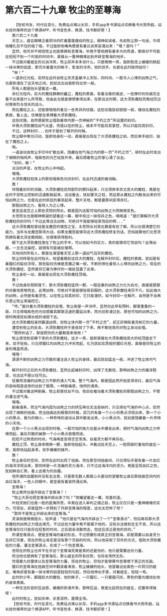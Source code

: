 # 第六百二十九章 牧尘的至尊海
        【告知书友，时代在变化，免费站点难以长存，手机app多书源站点切换看书大势所趋，站长给你推荐的这个换源APP，听书音色多、换源、找书都好使！】
       第六百二十九章
       天空上，姬玄眼睛泛着阴冷的盯着雷霆缠绕的牧尘，眼神如读者，先前牧尘那一句话，令得他瞳孔忍不住的缩了缩，不过旋即他嘴角便是有着讥讽笑容涌出来：“哦？是吗？”
       显然，他可并不相信牧尘也能够拥有至尊海，毕竟不管他拥有着多大的奇遇，都绝对不可能在短短不到一个时辰的时间中，直接从一重神魄难达到开辟至尊海的地步。
       不过面对着姬玄的讥讽冷笑，牧尘却并未多说什么，只是微微一笑，旋即脸庞上缓缓的掀起一抹冰寒的弧度，那充斥着雷光的眸子，愈发的冷冽，他的双手，也是在此时陡然结印！
       “咻！”
       一道赤红光柱，突然在此时自牧尘天灵盖暴冲上天际，同时间，一股令人心悸的凶煞之气，也是弥漫在了这天地之间，犹如远古凶兽即将出世一般。
       所有人都是抬头望着这一幕。
       赤红光柱内，巨大的魔柱静静的矗立，魔柱的表面，有着沧桑的痕迹，一些狰狞的伤痕完全看不出来是什么所导致，但由此也是能够想象得出来，在那远古时期，这大须弥魔柱究竟经历过何等惨烈与惊天的战斗。
       而在魔柱之上，还能够隐隐的看见一些奇异的纹路，这些纹路犹如锁链一般，缠绕在魔柱的表面，看上去，仿佛是在束缚着大须弥魔柱。
       这些纹路，自然便是牧尘借助着体内那一页神秘的“不朽之页”所设置的封印。
       毕竟大须弥魔柱凶气太盛，凭借以往的牧尘，根本不可能将其掌控，所以只能将其封印。
       不过，这种封印...也终于是到了解开的时候。
       牧尘眼中寒光闪动，旋即他身形一动，直接是出现在了大须弥魔柱之前，而后单手结印，拍在了魔柱之上。
       嗡。
       一道波动自牧尘手印中扩散出来，隐藏在他气海之内的那一页“不朽之页”，顿时在此时发出了细微的嗡鸣声，暗紫色的光芒绽放开来，最后顺着牧尘的掌心涌了出去。
       “封印，解！”
       淡淡的声音，在牧尘的心中响起。
       嗤嗤。
       大须弥魔柱柱体上的那些暗紫色光纹封印，在此时迅速的被消融。
       轰！
       伴随着封印的消融，大须弥魔柱突然剧烈的颤抖起来，只见得原本百丈庞大的魔柱，竟是在此时不受牧尘控制的迅速膨胀起来，远远看去，犹如擎天之柱，而且那从魔柱之内散发出来的可怕凶煞之力，也是在此时疯狂的暴涨起来，整片天地，都是霎那间变得赤红。
       那股凶煞之力，看得人为之心悸。
       甚至连高空之上那些灵院的院长，都是因为这股可怕的凶煞之力而微微变色。
       太苍院长也是眼神微凝的望着这一幕，眼中掠过一抹惊异之色，喃喃道：“是打算解开大须弥魔柱的封印吗？不过此等远古凶物，可绝对不是能够轻易驾驭的啊...”
       这大须弥魔柱曾经是龙魔宫的镇宫之宝，太苍院长对其也算是有些了解，所以也很清楚它的威力，当年与龙魔宫那场大战，如果龙魔宫能够将这大须弥魔柱修复的话，恐怕就算他们北苍灵院拥有着北溟龙鲲相助，也很难获得胜利。
       眼下这大须弥魔柱落在了牧尘的手中，可以他如今的实力，真的能够将它驾驭吗？此等凶器，一旦无法操控，就很有可能被反噬啊。
       天地间的所有人，都是在凝望着天空上那一道凶气滔天的魔柱。
       牧尘同样是在此时抬头，他望着眼前这巨大的魔柱，在解开封印后，魔柱的表面，犹如是有着猩红的裂纹浮现，那些裂纹仿佛是恶魔之嘴一般，不断的喷吐着惊人心悸的凶煞之力，现在的大须弥魔柱，显然是将它最为狰狞的一面给显露了出来。
       牧尘身形一动，直接是出现在大须弥魔柱顶端。
       轰！
       不过他身形刚刚落下，那大须弥魔柱猛然一颤，一股狂暴的凶煞之力化为血光，直接是狠狠的对着他席卷而去，此等凶物，可绝对不是能够轻易驯服的，这大须弥魔柱来历不凡，如此强大的凶物，必然是有着灵性，以往牧尘将其封印，它只能潜伏，如今封印一旦解开，自然是不会再乐意让牧尘来操控它。
       “哼。”面对着大须弥魔柱的反噬，牧尘倒是一声冷哼，显然对此早有预料，脚掌重重的一跺，只见得暗紫色的光纹顺着其脚掌迅速的蔓延出来，而光纹弥漫过处，那些可怕的凶煞之力，顿时再度犹如潮水般的减弱下去。
       这大须弥魔柱虽然霸道凶悍，但牧尘体内那一页“不朽之页”，却正好拥有着克制它的力量。
       遭受到牧尘的反击，大须弥魔柱终于是收敛了下来，再不敢轻易的对牧尘发动反噬。
       “既然听话了，那就把你的力量都借来用用！”
       牧尘感觉到安静下来的大须弥魔柱，这才一笑，旋即直接在大须弥魔柱庞大的柱顶盘坐下来，双手轻抬，只见得猩红的凶煞之力冲天而起，化为犹如实质般的猩红光柱，直接是将牧尘的身形掩盖而进。
       嗤嗤！
       源源不断的凶煞之力尽数的灌注进入牧尘的身体，最后犹如猛龙一般，冲进了牧尘体内气海。
       解开封印之后的大须弥魔柱，显然比起被封印时，凶悍了无数倍，那种凶煞之力的雄浑程度，也远远不是以往可比。
       狂暴而浩瀚的凶煞之力不断的涌入气海，整个气海内，都是因此而开始变得赤红，最后气海的容纳程度逐渐的达到了极限，一种剧痛感，悄然的涌来。
       不过面对着这种剧痛，牧尘却是纹丝不动，依旧在催动着大须弥魔柱将那股凶煞之力，不管的灌注进气海。
       嗤嗤。
       剧痛涌来，而当气海内因为凶煞之力的挤压再也无法容纳时，只见得在气海的中心点，突然出现了细微的扭曲，而当扭曲达到极致的时候，突兀的有着一个小小的黑点浮现出来，那一个小小的黑点，极为的微小，一种奇特的波动从其中散发出来，小小黑点内，犹如是隐藏着一片奇特的小天地。
       在那一个小小黑点出现的时候，一股可怕的吸力也是从中爆发出来，顿时气海内凶煞之力呼啸而起，最后尽数的被那一个小小黑点吞噬而进。
       短短不过熟悉的时间，气海再度变得空空荡荡，丝毫灵力都不再存在。
       魔柱之顶，牧尘身体微微一颤，旋即他抬起头，冲着远处天空上，一脸阴森盯着他的姬玄一笑，旋即他站起身来，双手缓缓的摊开。
       轰！
       牧尘身后的空间，突然在此时出现了扭曲，而在那空间扭曲间，只见得似乎是有着一片血红的海洋浮现出来，那同样是一片浩瀚的灵力海洋，只不过这海洋内的灵力，竟是呈现血红之色，犹如鲜血汇聚，看上去极为的血腥。
       但所谓的血腥倒并没有去注意，只是那无数人都是心头震动的望着牧尘身后那扭曲空间内的血红海洋，一些人的眼中，甚至是有着骇然涌出来。
       至尊海！
       牧尘竟然也是开辟出了至尊海？！
       “牧尘大哥也把至尊海开辟出来了吗？”雨曦望着这一幕，惊喜的道。
       叶轻灵她们也是一脸的匪夷所思，毕竟在进入审判之镜之前，牧尘仅仅只是一重神魄难的实力，可现在，却是猛然一步跨到了开辟至尊海的程度，这也太恐怖了吧？
       “那并不是牧尘开辟出来的至尊海。”
       灵溪倒是微微摇头，轻声道：“他只是在气海内开辟出了一个“至尊源点”，然后再将那大须弥魔柱的凶煞之力借去填充，不过这些力量毕竟不是属于他的，没有办法做到生生不息，所以这至尊海仅仅只能存在短暂的时间，之后就会消散而去，但这应该正是他的目的。”
       所谓至尊源点，便是至尊海的最初形态，不过想要形成真正的至尊海，却是需要以自身灵力去将它完善，现在的牧尘肯定是没有那个充裕的时间，所以他采取了另外的方式，借助大须弥魔柱的力量，灌注至尊源点，形成了一个伪至尊海。
       但现在的牧尘也并不在乎这个至尊海究竟是真的还是伪的，他只是需要这份力量。
       而当他也是拥有了至尊海后，那么姬玄的所有优势，也将会荡然无存。
       凭借着九纹雷体以及至尊海的力量，现在的牧尘，恐怕才能够算作至尊境下真正的无敌。
       猩红的至尊海在扭曲空间中翻滚着涛浪，牧尘缓缓的抬头，他望着远处面色一片阴沉的姬玄，嘴角却是有着一抹冰寒的弧度轻轻的勾起，然后他伸出手掌，对着姬玄，轻轻一弯。
       此时的少年，脚踏巨大的魔柱，他的眸子，一只猩红，一只雷霆闪烁，黑色的雷光缠绕在他的身体表面。
       一种无法形容的压迫感，缓缓的弥漫开来，那种压迫，竟是比起现在的姬玄，还要来得强悍！
       此时的牧尘，犹如杀神，杀意凛然，震慑全场。
       【告知书友，时代在变化，免费站点难以长存，手机app多书源站点切换看书大势所趋，站长给你推荐的这个换源APP，听书音色多、换源、找书都好使！】